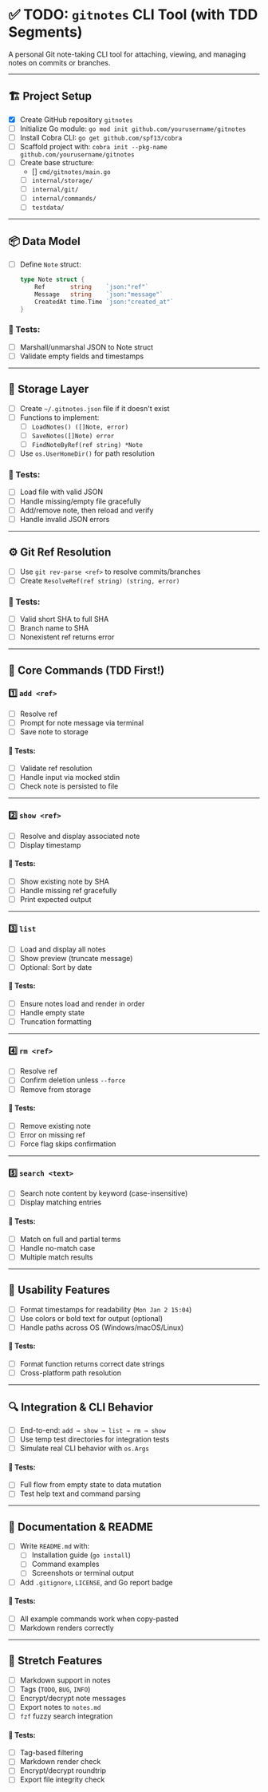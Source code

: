 # ✅ TODO: `gitnotes` CLI Tool (with TDD Segments)

A personal Git note-taking CLI tool for attaching, viewing, and managing notes on commits or branches.

---

## 🏗️ Project Setup
- [X] Create GitHub repository `gitnotes`
- [ ] Initialize Go module: `go mod init github.com/yourusername/gitnotes`
- [ ] Install Cobra CLI: `go get github.com/spf13/cobra`
- [ ] Scaffold project with: `cobra init --pkg-name github.com/yourusername/gitnotes`
- [ ] Create base structure:
  - [] `cmd/gitnotes/main.go`
  - [ ] `internal/storage/`
  - [ ] `internal/git/`
  - [ ] `internal/commands/`
  - [ ] `testdata/`

---

## 📦 Data Model
- [ ] Define `Note` struct:
  ```go
  type Note struct {
      Ref       string    `json:"ref"`
      Message   string    `json:"message"`
      CreatedAt time.Time `json:"created_at"`
  }
  ```

### 🧪 Tests:
- [ ] Marshall/unmarshal JSON to Note struct
- [ ] Validate empty fields and timestamps

---

## 💾 Storage Layer
- [ ] Create `~/.gitnotes.json` file if it doesn't exist
- [ ] Functions to implement:
  - [ ] `LoadNotes() ([]Note, error)`
  - [ ] `SaveNotes([]Note) error`
  - [ ] `FindNoteByRef(ref string) *Note`
- [ ] Use `os.UserHomeDir()` for path resolution

### 🧪 Tests:
- [ ] Load file with valid JSON
- [ ] Handle missing/empty file gracefully
- [ ] Add/remove note, then reload and verify
- [ ] Handle invalid JSON errors

---

## ⚙️ Git Ref Resolution
- [ ] Use `git rev-parse <ref>` to resolve commits/branches
- [ ] Create `ResolveRef(ref string) (string, error)`

### 🧪 Tests:
- [ ] Valid short SHA to full SHA
- [ ] Branch name to SHA
- [ ] Nonexistent ref returns error

---

## 🔨 Core Commands (TDD First!)

### 1️⃣ `add <ref>`
- [ ] Resolve ref
- [ ] Prompt for note message via terminal
- [ ] Save note to storage

#### 🧪 Tests:
- [ ] Validate ref resolution
- [ ] Handle input via mocked stdin
- [ ] Check note is persisted to file

---

### 2️⃣ `show <ref>`
- [ ] Resolve and display associated note
- [ ] Display timestamp

#### 🧪 Tests:
- [ ] Show existing note by SHA
- [ ] Handle missing ref gracefully
- [ ] Print expected output

---

### 3️⃣ `list`
- [ ] Load and display all notes
- [ ] Show preview (truncate message)
- [ ] Optional: Sort by date

#### 🧪 Tests:
- [ ] Ensure notes load and render in order
- [ ] Handle empty state
- [ ] Truncation formatting

---

### 4️⃣ `rm <ref>`
- [ ] Resolve ref
- [ ] Confirm deletion unless `--force`
- [ ] Remove from storage

#### 🧪 Tests:
- [ ] Remove existing note
- [ ] Error on missing ref
- [ ] Force flag skips confirmation

---

### 5️⃣ `search <text>`
- [ ] Search note content by keyword (case-insensitive)
- [ ] Display matching entries

#### 🧪 Tests:
- [ ] Match on full and partial terms
- [ ] Handle no-match case
- [ ] Multiple match results

---

## 🎨 Usability Features
- [ ] Format timestamps for readability (`Mon Jan 2 15:04`)
- [ ] Use colors or bold text for output (optional)
- [ ] Handle paths across OS (Windows/macOS/Linux)

#### 🧪 Tests:
- [ ] Format function returns correct date strings
- [ ] Cross-platform path resolution

---

## 🔍 Integration & CLI Behavior
- [ ] End-to-end: `add → show → list → rm → show`
- [ ] Use temp test directories for integration tests
- [ ] Simulate real CLI behavior with `os.Args`

#### 🧪 Tests:
- [ ] Full flow from empty state to data mutation
- [ ] Test help text and command parsing

---

## 📄 Documentation & README
- [ ] Write `README.md` with:
  - [ ] Installation guide (`go install`)
  - [ ] Command examples
  - [ ] Screenshots or terminal output
- [ ] Add `.gitignore`, `LICENSE`, and Go report badge

#### 🧪 Tests:
- [ ] All example commands work when copy-pasted
- [ ] Markdown renders correctly

---

## 🚀 Stretch Features
- [ ] Markdown support in notes
- [ ] Tags (`TODO`, `BUG`, `INFO`)
- [ ] Encrypt/decrypt note messages
- [ ] Export notes to `notes.md`
- [ ] `fzf` fuzzy search integration

#### 🧪 Tests:
- [ ] Tag-based filtering
- [ ] Markdown render check
- [ ] Encrypt/decrypt roundtrip
- [ ] Export file integrity check